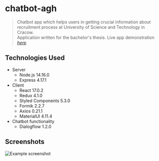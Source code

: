 # chatbot-agh
> Chatbot app which helps users in getting crucial information about recruitment process at University of Science and Technology in Cracow.\
> Application written for the bachelor's thesis.
> Live app demonstration [_here_](https://chatbot-agh.herokuapp.com). <!-- If you have the project hosted somewhere, include the link here. -->


## Technologies Used
- Server
  * Node.js 14.16.0
  * Express 4.17.1
- Client
  * React 17.0.2
  * Redux 4.1.0
  * Styled Components 5.3.0
  * Formik 2.2.7
  * Axios 0.21.1
  * MaterialUI 4.11.4
- Chatbot functionality
  * Dialogflow 1.2.0
 

## Screenshots
![Example screenshot](./img/screenshot.png)
<!-- If you have screenshots you'd like to share, include them here. -->

